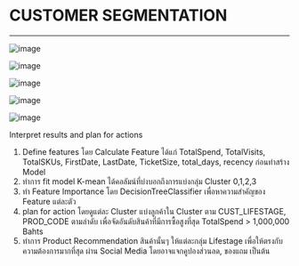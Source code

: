 # CUSTOMER SEGMENTATION
-------------------------------------------------------
![image](https://user-images.githubusercontent.com/82756975/147415552-18019478-5725-42ef-ae9c-ef80c33f5a50.png)

![image](https://user-images.githubusercontent.com/82756975/146320746-a8f67016-e13b-42ac-955b-4ca96b95c7da.png)

![image](https://user-images.githubusercontent.com/82756975/146320782-ac3f8239-501f-4bb3-a985-93fcdb829261.png)

![image](https://user-images.githubusercontent.com/82756975/146320830-e92b42a8-f926-4847-a5ed-cab03947b6da.png)

![image](https://user-images.githubusercontent.com/82756975/146320682-81a7242e-d881-4899-b392-af89c0231167.png)

Interpret results and plan for actions
1. Define features โดย Calculate Feature ได้แก่ TotalSpend, TotalVisits, TotalSKUs, FirstDate, LastDate, TicketSize, total_days, recency ก่อนทำสร้าง Model
2. ทำการ fit model K-mean ได้คอลัมน์ที่บ่งบอกถึงการแบ่งกลุ่ม Cluster 0,1,2,3
3. ทำ Feature Importance โดย DecisionTreeClassifier เพื่อหาความสำคัญของ Feature แต่ละตัว
4. plan for action โดยดูแต่ละ Cluster แบ่งลูกค้าใน Cluster ตาม CUST_LIFESTAGE, PROD_CODE ตามลำดับ เพื่อจัดอันดับสินค้าที่มีการซื้อสูงที่สุด TotalSpend > 1,000,000 Bahts
5. ทำการ Product Recommendation สินค้านั้นๆ ให้แต่ละกลุ่ม Lifestage เพื่อให้ตรงกับความต้องการมากที่สุด ผ่าน Social Media โดยอาจแจกคูปองส่วนลด, ของแถม เป็นต้น
